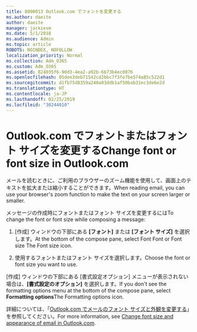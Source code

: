 ```yaml
---
title: 8000013 Outlook.com でフォントを変更する
ms.author: daeite
author: daeite
manager: jackiesm
ms.date: 5/1/2018
ms.audience: Admin
ms.topic: article
ROBOTS: NOINDEX, NOFOLLOW
localization_priority: Normal
ms.collection: Adm_O365
ms.custom: Adm_O365
ms.assetid: 824035f6-90d3-4ea2-a92b-6b73b4ec0076
ms.openlocfilehash: 05dee3deb71542cd2bbc7f3fe7be574a85c522d1
ms.sourcegitcommit: d1fb75d8359a248a03ddb1af50bab31ec3de6e2d
ms.translationtype: HT
ms.contentlocale: ja-JP
ms.lasthandoff: 02/25/2019
ms.locfileid: "30244010"
---
```

# <a name="change-font-or-font-size-in-outlookcom"></a><span data-ttu-id="51f9b-102">Outlook.com でフォントまたはフォント サイズを変更する</span><span class="sxs-lookup"><span data-stu-id="51f9b-102">Change font or font size in Outlook.com</span></span>

<span data-ttu-id="51f9b-103">メールを読むときに、ご利用のブラウザーのズーム機能を使用して、画面上のテキストを拡大または縮小することができます。</span><span class="sxs-lookup"><span data-stu-id="51f9b-103">When reading email, you can use your browser's zoom function to make the text on your screen larger or smaller.</span></span>
  
<span data-ttu-id="51f9b-104">メッセージの作成時にフォントまたはフォント サイズを変更するには</span><span class="sxs-lookup"><span data-stu-id="51f9b-104">To change the font or font size while composing a message:</span></span>
  
1. <span data-ttu-id="51f9b-105">[作成] ウィンドウの下部にある **[フォント]** または **[フォント サイズ]** を選択します。</span><span class="sxs-lookup"><span data-stu-id="51f9b-105">At the bottom of the compose pane, select Font Font or Font size The Font size icon.</span></span>
    
2. <span data-ttu-id="51f9b-106">使用するフォントまたはフォント サイズを選択します。</span><span class="sxs-lookup"><span data-stu-id="51f9b-106">Choose the font or font size you want to use.</span></span>
    
<span data-ttu-id="51f9b-107">[作成] ウィンドウの下部にある [書式設定オプション] メニューが表示されない場合は、**[書式設定のオプション]** を選択します。</span><span class="sxs-lookup"><span data-stu-id="51f9b-107">If you don't see the formatting options menu at the bottom of the compose pane, select **Formatting options**The Formatting options icon.</span></span>
  
<span data-ttu-id="51f9b-108">詳細については、「[Outlook.com でメールのフォント サイズと外観を変更する](https://go.microsoft.com/fwlink/p/?linkid=873130)」を参照してください。</span><span class="sxs-lookup"><span data-stu-id="51f9b-108">For more information, see [Change font size and appearance of email in Outlook.com](https://go.microsoft.com/fwlink/p/?linkid=873130).</span></span>
  


